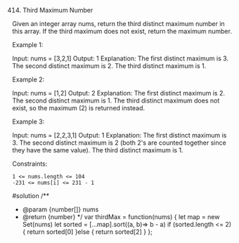 414. Third Maximum Number

Given an integer array nums, return the third distinct maximum number in this array. If the third maximum does not exist, return the maximum number.

 

Example 1:

Input: nums = [3,2,1]
Output: 1
Explanation:
The first distinct maximum is 3.
The second distinct maximum is 2.
The third distinct maximum is 1.

Example 2:

Input: nums = [1,2]
Output: 2
Explanation:
The first distinct maximum is 2.
The second distinct maximum is 1.
The third distinct maximum does not exist, so the maximum (2) is returned instead.

Example 3:

Input: nums = [2,2,3,1]
Output: 1
Explanation:
The first distinct maximum is 3.
The second distinct maximum is 2 (both 2's are counted together since they have the same value).
The third distinct maximum is 1.

 

Constraints:

    1 <= nums.length <= 104
    -231 <= nums[i] <= 231 - 1
#solution
/**
 * @param {number[]} nums
 * @return {number}
 */
var thirdMax = function(nums) {
    let map = new Set(nums)
    let sorted = [...map].sort((a, b)=> b - a)
    if (sorted.length <= 2){
        return sorted[0]
    }else {
        return sorted[2]
    }
};
